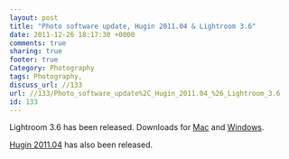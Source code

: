 ```yaml
---
layout: post
title: "Photo software update, Hugin 2011.04 & Lightroom 3.6"
date: 2011-12-26 18:17:30 +0000 
comments: true
sharing: true
footer: true
Category: Photography
tags: Photography,
discuss_url: //133
url: //133/Photo_software_update%2C_Hugin_2011.04_%26_Lightroom_3.6
id: 133
---
```

Lightroom 3.6 has been released. Downloads for [Mac][lightroom-mac] and [Windows][lightroom-window].

[Hugin 2011.04][hugin] has also been released. 

[hugin]: http://hugin.sourceforge.net/releases/2011.4.0/
[lightroom-window]: http://www.adobe.com/support/downloads/detail.jsp?ftpID=5308
[lightroom-mac]: http://www.adobe.com/support/downloads/thankyou.jsp?ftpID=5307&fileID=4949
